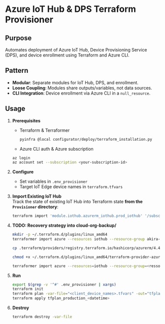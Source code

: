 # Azure IoT Hub & DPS Terraform Provisioner

## Purpose

Automates deployment of Azure IoT Hub, Device Provisioning Service (DPS), and device enrollment using Terraform and Azure CLI.

## Pattern

- **Modular**: Separate modules for IoT Hub, DPS, and enrollment.
- **Loose Coupling**: Modules share outputs/variables, not data sources.
- **CLI Integration**: Device enrollment via Azure CLI in a `null_resource`.

## Usage

1. **Prerequisites**
   - Terraform & Terraformer  
     ```sh
     pyinfra @local configurator/deploy/terraform_installation.py
     ```
   - Azure CLI auth & Azure subscription
   ```sh
   az login
   az account set --subscription <your-subscription-id>
   ```

2. **Configure**  
   - Set variables in `.env_provisioner`
   - Target IoT Edge device names in `terraform.tfvars`

3. **Import Existing IoT Hub**  
   Track the state of existing IoT Hub into Terraform state **from the `Provisioner` directory**:
   ```sh
   terraform import 'module.iothub.azurerm_iothub.prod_iothub' '/subscriptions/<idsubscription>/resourceGroups/<resource-group>/providers/Microsoft.Devices/iotHubs/<iothub-name>'
   ```
4. **TODO: Recovery strategy into cloud-org-backup/**
   ```sh
   mkdir -p ~/.terraform.d/plugins/linux_amd64
   terraformer import azure --resources iothub --resource-group akira-production-rg --filter="Name=AkiraHubProd"
   
   cp .terraform/providers/registry.terraform.io/hashicorp/azurerm/4.47.0/linux_amd64/terraform-provider-azurerm_v4.47.0_x5 ~/.terraform.d/plugins/linux_amd64/terraform-provider-azurerm

   chmod +x ~/.terraform.d/plugins/linux_amd64/terraform-provider-azurerm

   terraformer import azure --resources=iothub --resource-group=<ressource-group>
   ```

5. **Run**
   ```sh
   export $(grep -v '^#' .env_provisioner | xargs)
   terraform init
   terraform plan -var-file="<client_device_names>.tfvars" -out="tfplan_production_$(date +%F-%H%M)"
   terraform apply tfplan_production_<datetime>
   ```

6. **Destroy**
   ```sh
   terraform destroy -var-file